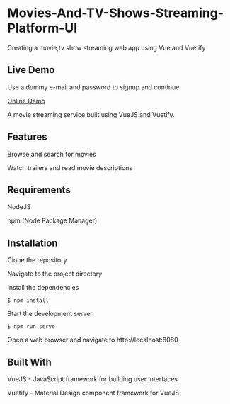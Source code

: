 # Movies-And-TV-Shows-Streaming-Platform-UI
Creating a movie,tv show streaming web app using Vue and Vuetify

## Live Demo
Use a dummy e-mail and password to signup and continue

<p>
    <a href="https://voidrlm.github.io/Movies-And-TV-Shows-Streaming-Platform-VueJS/#/" target="_blank">Online Demo</a>
</p>

A movie streaming service built using VueJS and Vuetify.

## Features
Browse and search for movies

Watch trailers and read movie descriptions


## Requirements

NodeJS

npm (Node Package Manager)

## Installation

Clone the repository

Navigate to the project directory

Install the dependencies

``
$ npm install
``

Start the development server

``
$ npm run serve
``

Open a web browser and navigate to http://localhost:8080

## Built With
VueJS - JavaScript framework for building user interfaces

Vuetify - Material Design component framework for VueJS

